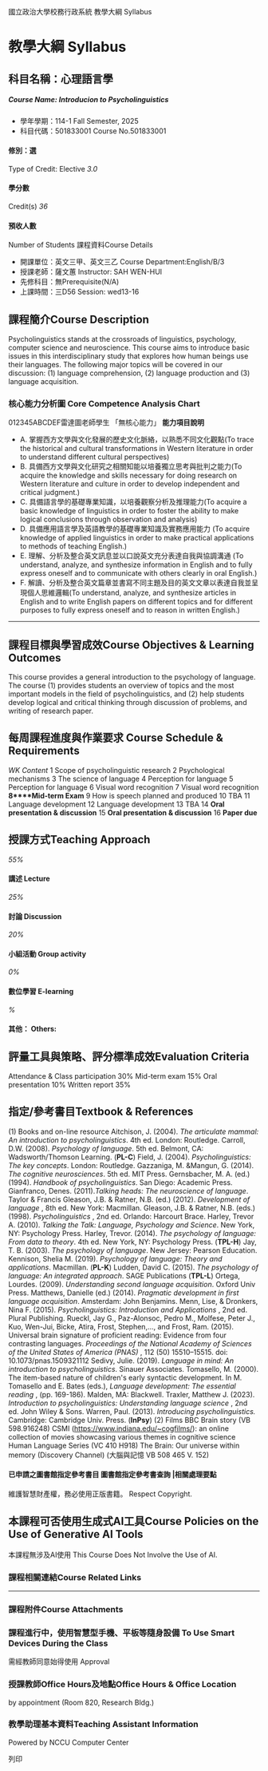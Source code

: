 國立政治大學校務行政系統 教學大綱 Syllabus
# 教學大綱 Syllabus
##  科目名稱：心理語言學 
#####  Course Name: Introducion to Psycholinguistics
  * 學年學期：114-1 Fall Semester, 2025 
  * 科目代碼：501833001 Course No.501833001


#### 修別：選
Type of Credit: Elective 
_3.0_
#### 學分數
Credit(s)
_36_
#### 預收人數
Number of Students
課程資料Course Details
  * 開課單位：英文三甲、英文三乙 Course Department:English/B/3 
  * 授課老師：薩文蕙 Instructor: SAH WEN-HUI 
  * 先修科目：無Prerequisite(N/A)
  * 上課時間：三D56 Session: wed13-16


##  課程簡介Course Description
Psycholinguistics stands at the crossroads of linguistics, psychology, computer science and neuroscience. This course aims to introduce basic issues in this interdisciplinary study that explores how human beings use their languages. The following major topics will be covered in our discussion: (1) language comprehension, (2) language production and (3) language acquisition.
###  核心能力分析圖 Core Competence Analysis Chart
012345ABCDEF雷達圖老師學生
「無核心能力」 
**能力項目說明**
  * A. 掌握西方文學與文化發展的歷史文化脈絡，以熟悉不同文化觀點(To trace the historical and cultural transformations in Western literature in order to understand different cultural perspectives)
  * B. 具備西方文學與文化研究之相關知能以培養獨立思考與批判之能力(To acquire the knowledge and skills necessary for doing research on Western literature and culture in order to develop independent and critical judgment.)
  * C. 具備語言學的基礎專業知識，以培養觀察分析及推理能力(To acquire a basic knowledge of linguistics in order to foster the ability to make logical conclusions through observation and analysis)
  * D. 具備應用語言學及英語教學的基礎專業知識及實務應用能力 (To acquire knowledge of applied linguistics in order to make practical applications to methods of teaching English.)
  * E. 理解、分析及整合英文訊息並以口說英文充分表達自我與協調溝通 (To understand, analyze, and synthesize information in English and to fully express oneself and to communicate with others clearly in oral English.)
  * F. 解讀、分析及整合英文篇章並書寫不同主題及目的英文文章以表達自我並呈現個人思維邏輯(To understand, analyze, and synthesize articles in English and to write English papers on different topics and for different purposes to fully express oneself and to reason in written English.)


* * *
##  課程目標與學習成效Course Objectives & Learning Outcomes 
This course provides a general introduction to the psychology of language. The course (1) provides students an overview of topics and the most important models in the field of psycholinguistics, and (2) help students develop logical and critical thinking through discussion of problems, and writing of research paper. 
##  每周課程進度與作業要求 Course Schedule & Requirements
_WK_ _Content_
1 Scope of psycholinguistic research 
2 Psychological mechanisms 
3 The science of language 
4 Perception for language 
5 Perception for language 
6 Visual word recognition
7 Visual word recognition 
**8****Mid-term Exam**
9 How is speech planned and produced
10 TBA 
11 Language development
12 Language development
13 TBA
14 **Oral presentation & discussion**
15 **Oral presentation & discussion**
16 **Paper due**
##  授課方式Teaching Approach
_55%_
####  講述 Lecture
_25%_
####  討論 Discussion
_20%_
####  小組活動 Group activity
_0%_
####  數位學習 E-learning
_%_
####  其他： Others:
##  評量工具與策略、評分標準成效Evaluation Criteria
Attendance & Class participation 30%
Mid-term exam 15%
Oral presentation 10% 
Written report 35%
##  指定/參考書目Textbook & References
(1) Books and on-line resource
Aitchison, J. (2004). _The articulate mammal: An introduction to psycholinguistics_. 4th ed. London: Routledge.
Carroll, D.W. (2008). _Psychology of language_. 5th ed. Belmont, CA: Wadsworth/Thomson Learning. (**PL-C**) 
Field, J. (2004). _Psycholinguistics: The key concepts_. London: Routledge.
Gazzaniga, M. &Mangun, G. (2014). _The cognitive neurosciences_. 5th ed. MIT Press.
Gernsbacher, M. A. (ed.) (1994). _Handbook of psycholinguistics_. San Diego: Academic Press.
Gianfranco, Denes. (2011)._Talking heads: The neuroscience of language_. Taylor & Francis
Gleason, J.B. & Ratner, N.B. (ed.) (2012). _Development of language_ , 8th ed. New York: Macmillan.
Gleason, J.B. & Ratner, N.B. (eds.) (1998). _Psycholinguistics_ , 2nd ed. Orlando: Harcourt Brace.
Harley, Trevor A. (2010). _Talking the Talk: Language, Psychology and Science_. New York, NY: Psychology Press.
Harley, Trevor. (2014). _The psychology of language: From data to theory_. 4th ed. New York, NY: Psychology Press. (**TPL-H**)
Jay, T. B. (2003). _The psychology of language_. New Jersey: Pearson Education. 
Kennison, Shelia M. (2019). _Psychology of language: Theory and applications_. Macmillan. (**PL-K**)
Ludden, David C. (2015). _The psychology of language: An integrated approach_. SAGE Publications (**TPL-L**)
Ortega, Lourdes. (2009). _Understanding second language acquisition_. Oxford Univ Press.
Matthews, Danielle (ed.) (2014). _Pragmatic development in first language acquisition_. Amsterdam: John Benjamins.
Menn, Lise, & Dronkers, Nina F. (2015). _Psycholinguistics: Introduction and Applications_ , 2nd ed. Plural Publishing.
Rueckl, Jay G., Paz-Alonsoc, Pedro M., Molfese, Peter J., Kuo, Wen-Jui, Bicke, Atira, Frost, Stephen,…, and Frost, Ram. (2015). Universal brain signature of proficient reading: Evidence from four contrasting languages. _Proceedings of the National Academy of Sciences of the United States of America (PNAS)_ , 112 (50) 15510–15515. doi: 10.1073/pnas.1509321112
Sedivy, Julie. (2019). _Language in mind: An introduction to psycholinguistics_. Sinauer Associates. 
Tomasello, M. (2000). The item-based nature of children's early syntactic development. In M. Tomasello and E. Bates (eds.), _Language development: The essential reading_ , (pp. 169-186). Malden, MA: Blackwell. 
Traxler, Matthew J. (2023). _Introduction to psycholinguistics: Understanding language science_ , 2nd ed. John Wiley & Sons. 
Warren, Paul. (2013). _Introducing psycholinguistics._ Cambridge: Cambridge Univ. Press. (**InPsy**)
(2) Films
BBC Brain story (VB 598.916248)
CSMI (https://www.indiana.edu/~cogfilms/): an online collection of movies showcasing various themes in cognitive science
Human Language Series (VC 410 H918)
The Brain: Our universe within memory (Discovery Channel) (大腦與記憶 VB 508 465 V. 152)
####  已申請之圖書館指定參考書目  圖書館指定參考書查詢 |相關處理要點
維護智慧財產權，務必使用正版書籍。 Respect Copyright.
##  本課程可否使用生成式AI工具Course Policies on the Use of Generative AI Tools
本課程無涉及AI使用 This Course Does Not Involve the Use of AI.
###  課程相關連結Course Related Links
* * *
###  課程附件Course Attachments
###  課程進行中，使用智慧型手機、平板等隨身設備 To Use Smart Devices During the Class
需經教師同意始得使用  Approval
###  授課教師Office Hours及地點Office Hours & Office Location
by appointment (Room 820, Research Bldg.)
###  教學助理基本資料Teaching Assistant Information
Powered by NCCU Computer Center
  
列印

